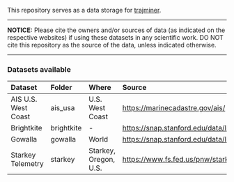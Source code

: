 This repository serves as a data storage for [trajminer](https://github.com/trajminer/trajminer).

-------------

**NOTICE:** Please cite the owners and/or sources of data (as indicated on the respective websites) if using these datasets in any scientific work. DO NOT cite this repository as the source of the data, unless indicated otherwise.

-------------

### Datasets available

| Dataset                       | Folder                   | Where                        | Source                                               |
|:------------------------------|:-------------------------|:-----------------------------|:-----------------------------------------------------|
| AIS U.S. West Coast           | ais_usa                  | U.S. West Coast              | https://marinecadastre.gov/ais/                      |
| Brightkite                    | brightkite               | -                            | https://snap.stanford.edu/data/loc-brightkite.html   |
| Gowalla                       | gowalla                  | World                        | https://snap.stanford.edu/data/loc-gowalla.html      |
| Starkey Telemetry             | starkey                  | Starkey, Oregon, U.S.        | https://www.fs.fed.us/pnw/starkey/mapsdata.shtml     |
